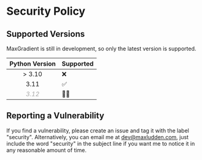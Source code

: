 # Security Policy

## Supported Versions

MaxGradient is still in development, so only the latest version is supported.    

| Python Version | Supported  |
| :------------: | :--------- |
| > 3.10 | :x:                 |
| 3.11  | :white_check_mark:  |
| <span style="color:#aaaaaa;font-style:italic;">3.12</span> | 🤷🏾 |

## Reporting a Vulnerability

If you find a vulnerability, please create an issue and tag it with the label "security". Alternatively, you can email me at [dev@maxludden.com](mailto:dev@maxludden.com), just include the word "security" in the subject line if you want me to notice it in any reasonable amount of time.
